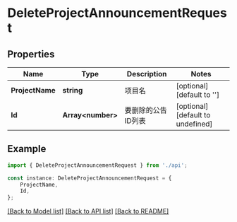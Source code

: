 # DeleteProjectAnnouncementRequest


## Properties

Name | Type | Description | Notes
------------ | ------------- | ------------- | -------------
**ProjectName** | **string** | 项目名 | [optional] [default to '']
**Id** | **Array&lt;number&gt;** | 要删除的公告ID列表 | [optional] [default to undefined]

## Example

```typescript
import { DeleteProjectAnnouncementRequest } from './api';

const instance: DeleteProjectAnnouncementRequest = {
    ProjectName,
    Id,
};
```

[[Back to Model list]](../README.md#documentation-for-models) [[Back to API list]](../README.md#documentation-for-api-endpoints) [[Back to README]](../README.md)

